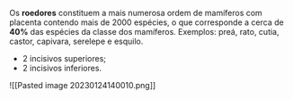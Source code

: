 Os **roedores** constituem a mais numerosa ordem de mamíferos com placenta contendo mais de 2000 espécies, o que corresponde a cerca de **40%** das espécies da classe dos mamíferos. Exemplos: preá, rato, cutia, castor, capivara, serelepe e esquilo.

* 2 incisivos superiores;
* 2 incisivos inferiores.

![[Pasted image 20230124140010.png]]
